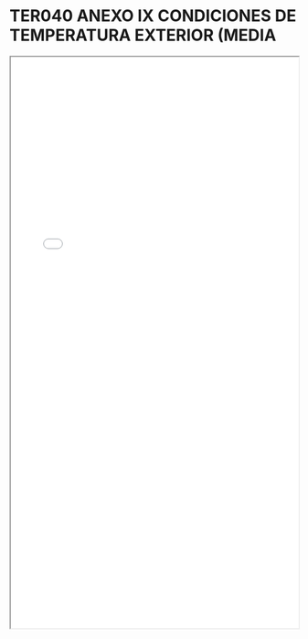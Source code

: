 # TER040 ANEXO IX CONDICIONES DE TEMPERATURA EXTERIOR (MEDIA

<iframe src="../TER040 ANEXO IX CONDICIONES DE TEMPERATURA EXTERIOR (MEDIA.pdf" width="100%" height="1000px"></iframe>
